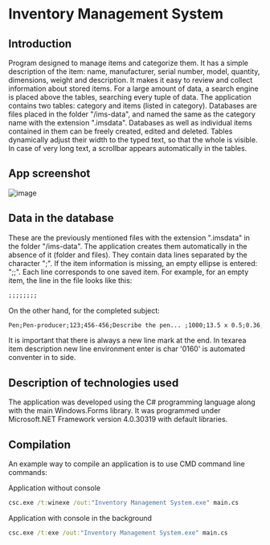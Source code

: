 # Inventory Management System
## Introduction
Program designed to manage items and categorize them. It has a simple description of the item: name, manufacturer, serial number, model, quantity, dimensions, weight and description. It makes it easy to review and collect information about stored items. For a large amount of data, a search engine is placed above the tables, searching every tuple of data. The application contains two tables: category and items (listed in category). Databases are files placed in the folder "/ims-data", and named the same as the category name with the extension ".imsdata". Databases as well as individual items contained in them can be freely created, edited and deleted. Tables dynamically adjust their width to the typed text, so that the whole is visible. In case of very long text, a scrollbar appears automatically in the tables.
## App screenshot
![image](https://user-images.githubusercontent.com/101213292/222105464-f142b474-5336-46ff-8aa1-f64901a76f41.png)
## Data in the database
These are the previously mentioned files with the extension ".imsdata" in the folder "/ims-data". The application creates them automatically in the absence of it (folder and files). They contain data lines separated by the character ";". If the item information is missing, an empty ellipse is entered: ";;". Each line corresponds to one saved item. For example, for an empty item, the line in the file looks like this:
```txt
;;;;;;;;
```
On the other hand, for the completed subject:
```txt
Pen;Pen-producer;123;456-456;Describe the pen... ;1000;13.5 x 0.5;0.36;
```
It is important that there is always a new line mark at the end. In texarea item description new line environment enter is char '0160' is automated conventer in to side.
## Description of technologies used
The application was developed using the C# programming language along with the main Windows.Forms library. It was programmed under Microsoft.NET Framework version 4.0.30319 with default libraries.
## Compilation
An example way to compile an application is to use CMD command line commands:

Application without console
```bat
csc.exe /t:winexe /out:"Inventory Management System.exe" main.cs
```
Application with console in the background
```bat
csc.exe /t:exe /out:"Inventory Management System.exe" main.cs
```
